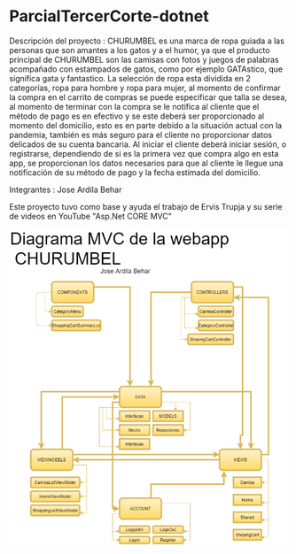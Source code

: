 # ParcialTercerCorte-dotnet

Descripción del proyecto : CHURUMBEL es una marca de ropa guiada a las personas que son amantes a los gatos y a el humor, ya que el producto principal de CHURUMBEL son las camisas con fotos y juegos de palabras acompañado con estampados de gatos, como por ejemplo GATAstico, que significa gata y fantastico. La selección de ropa esta dividida en 2 categorías, ropa para hombre y ropa para mujer, al momento de confirmar la compra en el carrito de compras se puede especificar que talla se desea, al momento de terminar con la compra se le notifica al cliente que el método de pago es en efectivo y se este deberá ser proporcionado al momento del domicilio, esto es en parte debido a la situación actual con la pandemia, también es más seguro para el cliente no proporcionar datos delicados de su cuenta bancaria. Al iniciar el cliente deberá iniciar sesión, o registrarse, dependiendo de si es la primera vez que compra algo en esta app, se proporcionan los datos necesarios para que al cliente le llegue una notificación de su método de pago y la fecha estimada del domicilio.

Integrantes : Jose Ardila Behar

Este proyecto tuvo como base y ayuda el trabajo de Ervis Trupja y su serie de videos en YouTube "Asp.Net CORE MVC"


![](Diagramas/DiagramaMVC.png)
